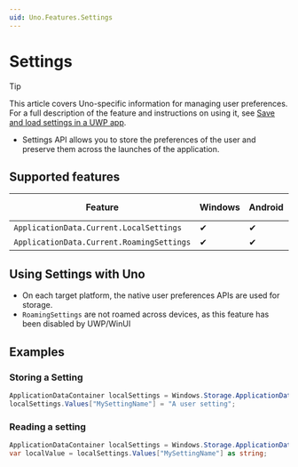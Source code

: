 ```yaml
---
uid: Uno.Features.Settings
---
```


# Settings

> [!TIP]
> This article covers Uno-specific information for managing user preferences. For a full description of the feature and instructions on using it, see [Save and load settings in a UWP app](https://learn.microsoft.com/windows/uwp/get-started/settings-learning-track).

* Settings API allows you to store the preferences of the user and preserve them across the launches of the application.

## Supported features

| Feature                                   | Windows | Android | iOS | Web (WASM) | macOS | Linux (Skia) | Win 7 (Skia) |
|-------------------------------------------|---------|---------|-----|------------|-------|--------------|--------------|
| `ApplicationData.Current.LocalSettings`   | ✔       | ✔       | ✔   | ✔          | ✔     | ✔            | ✔            |
| `ApplicationData.Current.RoamingSettings` | ✔       | ✔       | ✔   | ✔          | ✔     | ✔            | ✔            |

## Using Settings with Uno

* On each target platform, the native user preferences APIs are used for storage.
* `RoamingSettings` are not roamed across devices, as this feature has been disabled by UWP/WinUI

## Examples

### Storing a Setting

```csharp
ApplicationDataContainer localSettings = Windows.Storage.ApplicationData.Current.LocalSettings;
localSettings.Values["MySettingName"] = "A user setting";
```

### Reading a setting

```csharp
ApplicationDataContainer localSettings = Windows.Storage.ApplicationData.Current.LocalSettings;
var localValue = localSettings.Values["MySettingName"] as string;
```
